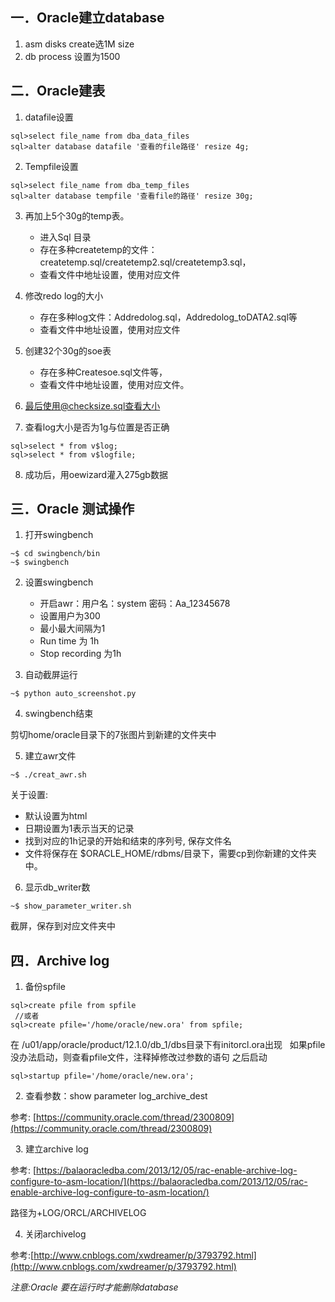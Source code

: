 ## 一．Oracle建立database
1. asm disks create选1M size
2. db process 设置为1500
## 二．Oracle建表
1. datafile设置
```
sql>select file_name from dba_data_files
sql>alter database datafile '查看的file路径' resize 4g;
```
2. Tempfile设置
```
sql>select file_name from dba_temp_files
sql>alter database tempfile '查看file的路径' resize 30g;
```
3. 再加上5个30g的temp表。
    + 进入Sql 目录
    + 存在多种createtemp的文件：createtemp.sql/createtemp2.sql/createtemp3.sql，
    + 查看文件中地址设置，使用对应文件

4. 修改redo log的大小
     + 存在多种log文件：Addredolog.sql，Addredolog_toDATA2.sql等
     + 查看文件中地址设置，使用对应文件

5. 创建32个30g的soe表
     + 存在多种Createsoe.sql文件等，
     + 查看文件中地址设置，使用对应文件。

6. 最后使用@checksize.sql查看大小
   
7. 查看log大小是否为1g与位置是否正确 
```
sql>select * from v$log;
sql>select * from v$logfile;
```
8. 成功后，用oewizard灌入275gb数据

## 三．Oracle 测试操作
1. 打开swingbench
```
~$ cd swingbench/bin
~$ swingbench
```
2. 设置swingbench
     + 开启awr：用户名：system 密码：Aa_12345678
     + 设置用户为300
     + 最小最大间隔为1
     + Run time 为 1h
     + Stop recording 为1h

3. 自动截屏运行
```
~$ python auto_screenshot.py
```
4. swingbench结束

剪切home/oracle目录下的7张图片到新建的文件夹中

5. 建立awr文件

```
~$ ./creat_awr.sh
```
   关于设置:
   + 默认设置为html
   + 日期设置为1表示当天的记录
   + 找到对应的1h记录的开始和结束的序列号, 保存文件名
   + 文件将保存在 $ORACLE_HOME/rdbms/目录下，需要cp到你新建的文件夹中。

6. 显示db_writer数
```
~$ show_parameter_writer.sh
```
   截屏，保存到对应文件夹中

## 四．Archive log

1. 备份spfile

```
sql>create pfile from spfile
 //或者
sql>create pfile='/home/oracle/new.ora' from spfile;
```

在 /u01/app/oracle/product/12.1.0/db_1/dbs目录下有initorcl.ora出现
 
如果pfile没办法启动，则查看pfile文件，注释掉修改过参数的语句
之后启动

```
sql>startup pfile='/home/oracle/new.ora';
```
 
2. 查看参数：show parameter log_archive_dest

参考: [https://community.oracle.com/thread/2300809](https://community.oracle.com/thread/2300809)
 
 
3. 建立archive log 

参考: [https://balaoracledba.com/2013/12/05/rac-enable-archive-log-configure-to-asm-location/](https://balaoracledba.com/2013/12/05/rac-enable-archive-log-configure-to-asm-location/)

路径为+LOG/ORCL/ARCHIVELOG
 

4. 关闭archivelog

参考:[http://www.cnblogs.com/xwdreamer/p/3793792.html](http://www.cnblogs.com/xwdreamer/p/3793792.html)


*注意:Oracle 要在运行时才能删除database*